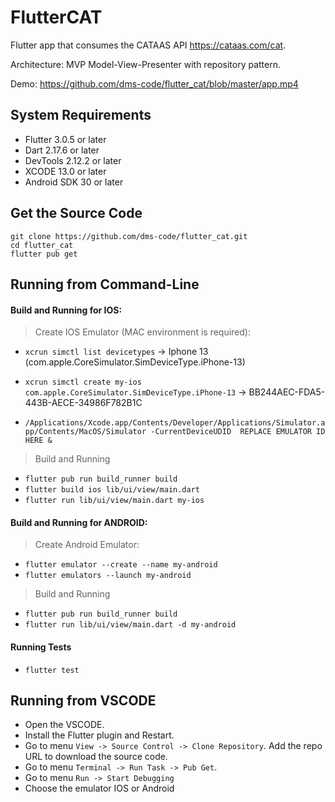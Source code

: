 # FlutterCAT

Flutter app that consumes the CATAAS API https://cataas.com/cat.

Architecture: MVP Model-View-Presenter with repository pattern.

Demo: https://github.com/dms-code/flutter_cat/blob/master/app.mp4

## System Requirements

- Flutter 3.0.5 or later
- Dart 2.17.6 or later
- DevTools 2.12.2 or later
- XCODE 13.0 or later
- Android SDK 30 or later

## Get the Source Code
```
git clone https://github.com/dms-code/flutter_cat.git
cd flutter_cat
flutter pub get
```

## Running from Command-Line

#### Build and Running for IOS:

>Create IOS Emulator (MAC environment is required):

- `xcrun simctl list devicetypes` -> Iphone 13 (com.apple.CoreSimulator.SimDeviceType.iPhone-13)

- `xcrun simctl create my-ios com.apple.CoreSimulator.SimDeviceType.iPhone-13` -> BB244AEC-FDA5-443B-AECE-34986F782B1C

- `/Applications/Xcode.app/Contents/Developer/Applications/Simulator.app/Contents/MacOS/Simulator -CurrentDeviceUDID  REPLACE EMULATOR ID HERE &`

>Build and Running

- `flutter pub run build_runner build`
- `flutter build ios lib/ui/view/main.dart`
- `flutter run lib/ui/view/main.dart my-ios`

#### Build and Running for ANDROID:

>Create Android Emulator:

- `flutter emulator --create --name my-android`
- `flutter emulators --launch my-android`

>Build and Running

- `flutter pub run build_runner build`
- `flutter run lib/ui/view/main.dart -d my-android`

#### Running Tests

- `flutter test`

## Running from VSCODE

- Open the VSCODE.
- Install the Flutter plugin and Restart.
- Go to menu `View -> Source Control -> Clone Repository`. Add the repo URL to download the source code.
- Go to menu `Terminal -> Run Task -> Pub Get`.
- Go to menu `Run -> Start Debugging`
- Choose the emulator IOS or Android






